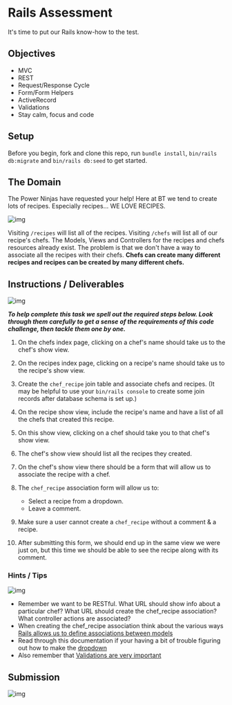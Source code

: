 # Rails Assessment

It's time to put our Rails know-how to the test.

## Objectives

+ MVC
+ REST
+ Request/Response Cycle
+ Form/Form Helpers
+ ActiveRecord
+ Validations
+ Stay calm, focus and code

## Setup

Before you begin, fork and clone this repo, run `bundle install`, `bin/rails db:migrate` and `bin/rails db:seed` to get started.

## The Domain

The Power Ninjas have requested your help! Here at BT we tend to create lots of recipes. Especially recipes... WE LOVE RECIPES.

![img](https://media0.giphy.com/media/v1.Y2lkPTc5MGI3NjExczZydmhtc3dkZ2FvaHI4c2Zwa2F2emR6a3dmdm9ldjhrMDZqbDhwayZlcD12MV9pbnRlcm5hbF9naWZfYnlfaWQmY3Q9Zw/3o85xnoIXebk3xYx4Q/giphy.gif)

Visiting `/recipes` will list all of the recipes. Visiting `/chefs` will list all of our recipe's chefs. The Models, Views and Controllers for the recipes and chefs resources already exist. The problem is that we don't have a way to associate all the recipes with their chefs. **Chefs can create many different recipes and recipes can be created by many different chefs.**

## Instructions / Deliverables

![img](https://media.giphy.com/media/v1.Y2lkPWVjZjA1ZTQ3MGt6anU3OWE0YXBjdTNxcWg0M3p1cDcyNGh1eXE2ZGp3cjgwcTl0MCZlcD12MV9naWZzX3NlYXJjaCZjdD1n/Q5QWDBxSlrMME/giphy.gif)

***To help complete this task we spell out the required steps below. Look through them carefully to get a sense of the requirements of this code challenge, then tackle them one by one.***

1. On the chefs index page, clicking on a chef's name should take us to the chef's show view.
2. On the recipes index page, clicking on a recipe's name should take us to the recipe's show view.
3. Create the `chef_recipe` join table and associate chefs and recipes. (It may be helpful to use your `bin/rails console` to create some join records after database schema is set up.)
4. On the recipe show view, include the recipe's name and have a list of all the chefs that created this recipe.
5. On this show view, clicking on a chef should take you to that chef's show view.
6. The chef's show view should list all the recipes they created.
7. On the chef's show view there should be a form that will allow us to associate the recipe with a chef.
8. The `chef_recipe` association form will allow us to:

   + Select a recipe from a dropdown.
   + Leave a comment.

9. Make sure a user cannot create a `chef_recipe` without a comment & a recipe.
10. After submitting this form, we should end up in the same view we were just on, but this time we should be able to see the recipe along with its comment.

### Hints / Tips

![img](https://media.giphy.com/media/v1.Y2lkPWVjZjA1ZTQ3Mm01ZmNrYXR2c3hmNGF2eXliOHR4Zmpudzk1NnF3Y2NrbW9mam10eSZlcD12MV9naWZzX3NlYXJjaCZjdD1n/2Hz9rkFiKEb96/giphy.gif)

+ Remember we want to be RESTful. What URL should show info about a particular chef? What URL should create the chef_recipe association? What controller actions are associated?
+ When creating the chef_recipe association think about the various ways [Rails allows us to define associations between models](http://guides.rubyonrails.org/association_basics.html)
+ Read through this documentation if your having a bit of trouble figuring out how to make the [dropdown](http://guides.rubyonrails.org/form_helpers.html#making-select-boxes-with-ease)
+ Also remember that [Validations are very important](http://guides.rubyonrails.org/active_record_validations.html)

## Submission

![img](https://media3.giphy.com/media/v1.Y2lkPTc5MGI3NjExdjlmOWl0em1ibHp6ZnFwdmVncWJ4N3F4Z2xpZXp1OGRyczdpMG00aSZlcD12MV9pbnRlcm5hbF9naWZfYnlfaWQmY3Q9Zw/xT0CyMXdR1JaKIZkre/giphy.gif)
